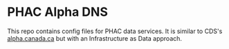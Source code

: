 # PHAC Alpha DNS

This repo contains config files for PHAC data services. It is similar to CDS's [alpha.canada.ca](https://github.com/cds-snc/dns) but with an Infrastructure as Data approach.
